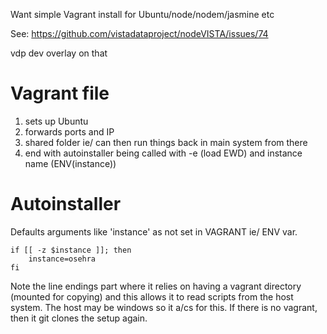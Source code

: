 Want simple Vagrant install for Ubuntu/node/nodem/jasmine etc

See: https://github.com/vistadataproject/nodeVISTA/issues/74

vdp dev overlay on that

# Vagrant file

1. sets up Ubuntu
2. forwards ports and IP
3. shared folder ie/ can then run things back in main system from there
4. end with autoinstaller being called with -e (load EWD) and instance name (ENV(instance))

# Autoinstaller

Defaults arguments like 'instance' as not set in VAGRANT ie/ ENV var.

```text
if [[ -z $instance ]]; then
    instance=osehra
fi
```


Note the line endings part where it relies on having a vagrant directory (mounted for copying)
and this allows it to read scripts from the host system. The host may be windows so it
a/cs for this. If there is no vagrant, then it git clones the setup again.




